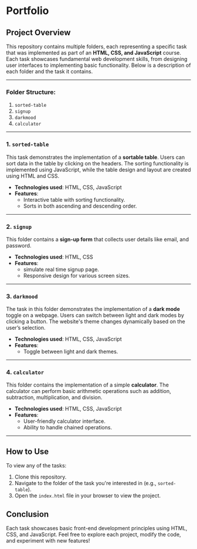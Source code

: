 # Portfolio

## Project Overview

This repository contains multiple folders, each representing a specific task that was implemented as part of an **HTML, CSS, and JavaScript** course. Each task showcases fundamental web development skills, from designing user interfaces to implementing basic functionality. Below is a description of each folder and the task it contains.

---

### Folder Structure:
1. `sorted-table`
2. `signup`
3. `darkmood`
4. `calculator`

---

### 1. `sorted-table`

This task demonstrates the implementation of a **sortable table**. Users can sort data in the table by clicking on the headers. The sorting functionality is implemented using JavaScript, while the table design and layout are created using HTML and CSS.

- **Technologies used**: HTML, CSS, JavaScript
- **Features**:
  - Interactive table with sorting functionality.
  - Sorts in both ascending and descending order.

---

### 2. `signup`

This folder contains a **sign-up form** that collects user details like  email, and password.

- **Technologies used**: HTML, CSS
- **Features**:
  - simulate real time signup page.
  - Responsive design for various screen sizes.

---

### 3. `darkmood`

The task in this folder demonstrates the implementation of a **dark mode** toggle on a webpage. Users can switch between light and dark modes by clicking a button. The website's theme changes dynamically based on the user’s selection.

- **Technologies used**: HTML, CSS, JavaScript
- **Features**:
  - Toggle between light and dark themes.
---

### 4. `calculator`

This folder contains the implementation of a simple **calculator**. The calculator can perform basic arithmetic operations such as addition, subtraction, multiplication, and division.

- **Technologies used**: HTML, CSS, JavaScript
- **Features**:
  - User-friendly calculator interface.
  - Ability to handle chained operations.
---

## How to Use

To view any of the tasks:
1. Clone this repository.
2. Navigate to the folder of the task you're interested in (e.g., `sorted-table`).
3. Open the `index.html` file in your browser to view the project.

## Conclusion

Each task showcases basic front-end development principles using HTML, CSS, and JavaScript. Feel free to explore each project, modify the code, and experiment with new features!


